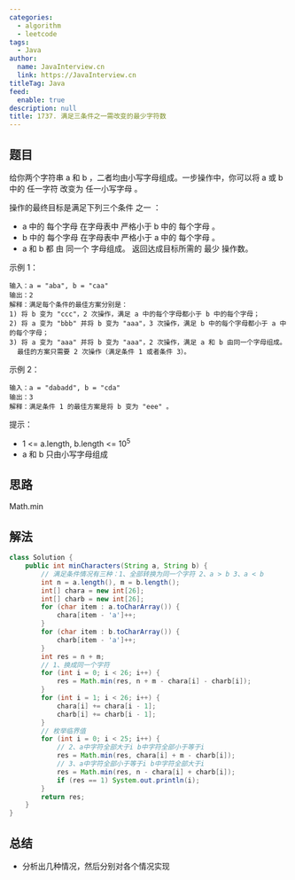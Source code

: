 ```yaml
---
categories: 
  - algorithm
  - leetcode
tags: 
  - Java
author: 
  name: JavaInterview.cn
  link: https://JavaInterview.cn
titleTag: Java
feed: 
  enable: true
description: null
title: 1737. 满足三条件之一需改变的最少字符数
---
```


## 题目

给你两个字符串 a 和 b ，二者均由小写字母组成。一步操作中，你可以将 a 或 b 中的 任一字符 改变为 任一小写字母 。

操作的最终目标是满足下列三个条件 之一 ：

* a 中的 每个字母 在字母表中 严格小于 b 中的 每个字母 。
* b 中的 每个字母 在字母表中 严格小于 a 中的 每个字母 。
* a 和 b 都 由 同一个 字母组成。
返回达成目标所需的 最少 操作数。



示例 1：

    输入：a = "aba", b = "caa"
    输出：2
    解释：满足每个条件的最佳方案分别是：
    1) 将 b 变为 "ccc"，2 次操作，满足 a 中的每个字母都小于 b 中的每个字母；
    2) 将 a 变为 "bbb" 并将 b 变为 "aaa"，3 次操作，满足 b 中的每个字母都小于 a 中的每个字母；
    3) 将 a 变为 "aaa" 并将 b 变为 "aaa"，2 次操作，满足 a 和 b 由同一个字母组成。
      最佳的方案只需要 2 次操作（满足条件 1 或者条件 3）。
   
示例 2：

    输入：a = "dabadd", b = "cda"
    输出：3
    解释：满足条件 1 的最佳方案是将 b 变为 "eee" 。


提示：

* 1 <= a.length, b.length <= 10<sup>5</sup>
* a 和 b 只由小写字母组成

## 思路

Math.min

## 解法
```java
class Solution {
    public int minCharacters(String a, String b) {
        // 满足条件情况有三种：1、全部转换为同一个字符 2、a > b 3、a < b
        int n = a.length(), m = b.length();
        int[] chara = new int[26];
        int[] charb = new int[26];
        for (char item : a.toCharArray()) {
            chara[item - 'a']++;
        }
        for (char item : b.toCharArray()) {
            charb[item - 'a']++;
        }
        int res = n + m;
        // 1、换成同一个字符
        for (int i = 0; i < 26; i++) {
            res = Math.min(res, n + m - chara[i] - charb[i]);
        }
        for (int i = 1; i < 26; i++) {
            chara[i] += chara[i - 1];
            charb[i] += charb[i - 1];
        }
        // 枚举临界值
        for (int i = 0; i < 25; i++) {
            // 2、a中字符全部大于i b中字符全部小于等于i
            res = Math.min(res, chara[i] + m - charb[i]);
            // 3、a中字符全部小于等于i b中字符全部大于i
            res = Math.min(res, n - chara[i] + charb[i]);
            if (res == 1) System.out.println(i);
        }
        return res;
    }
}

```

## 总结

- 分析出几种情况，然后分别对各个情况实现 
